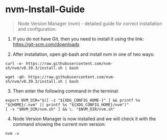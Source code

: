 # nvm-Install-Guide
> Node Version Manager (nvm) - detailed guide for correct installation and configuration.

1. If you do not have Git, then you need to install it using the link: https://git-scm.com/downloads

2. After installation, open git-bash and install nvm in one of two ways:
```
curl -o- https://raw.githubusercontent.com/nvm-sh/nvm/v0.39.3/install.sh | bash
```
```
wget -qO- https://raw.githubusercontent.com/nvm-sh/nvm/v0.39.3/install.sh | bash
```
3. Then enter the following command in the terminal:
```
export NVM_DIR="$([ -z "${XDG_CONFIG_HOME-}" ] && printf %s "${HOME}/.nvm" || printf %s "${XDG_CONFIG_HOME}/nvm")"
[ -s "$NVM_DIR/nvm.sh" ] && \. "$NVM_DIR/nvm.sh"
```
4. Node Version Manager is now installed and we will check it with the command showing the current nvm version:
```
nvm -v
```
